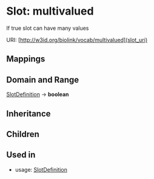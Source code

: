 # Slot: multivalued


If true slot can have many values

URI: [http://w3id.org/biolink/vocab/multivalued](slot_uri)
## Mappings

## Domain and Range

[SlotDefinition](SlotDefinition.md) -> **boolean**
## Inheritance

## Children

## Used in

 *  usage: [SlotDefinition](SlotDefinition.md)
